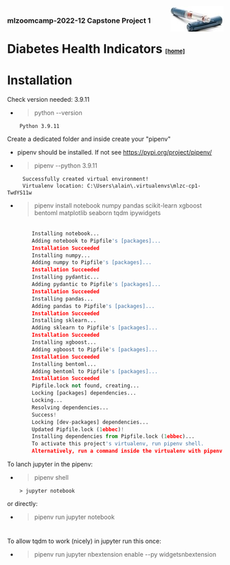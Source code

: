 <img align="right" src="media/insulina_124.jpg">

### mlzoomcamp-2022-12 Capstone Project 1    

# Diabetes Health Indicators <font size=2>[[home]](README.md)</font>

# Installation

Check version needed: 3.9.11
- > python --version  
```
    Python 3.9.11
```

Create a dedicated folder and inside create your "pipenv"
- pipenv should be installed. If not see https://pypi.org/project/pipenv/

- > pipenv --python 3.9.11
```   
     Successfully created virtual environment!   
     Virtualenv location: C:\Users\alain\.virtualenvs\mlzc-cp1-TwdYS11w
```
- > pipenv install notebook numpy pandas scikit-learn xgboost bentoml matplotlib seaborn tqdm ipywidgets

```python
        
        Installing notebook...
        Adding notebook to Pipfile's [packages]...
        Installation Succeeded
        Installing numpy...
        Adding numpy to Pipfile's [packages]...
        Installation Succeeded
        Installing pydantic...
        Adding pydantic to Pipfile's [packages]...
        Installation Succeeded
        Installing pandas...
        Adding pandas to Pipfile's [packages]...
        Installation Succeeded
        Installing sklearn...
        Adding sklearn to Pipfile's [packages]...
        Installation Succeeded
        Installing xgboost...
        Adding xgboost to Pipfile's [packages]...
        Installation Succeeded
        Installing bentoml...
        Adding bentoml to Pipfile's [packages]...
        Installation Succeeded
        Pipfile.lock not found, creating...
        Locking [packages] dependencies...
        Locking...
        Resolving dependencies...
        Success!
        Locking [dev-packages] dependencies...
        Updated Pipfile.lock (1ebbec)!
        Installing dependencies from Pipfile.lock (1ebbec)...
        To activate this project's virtualenv, run pipenv shell.
        Alternatively, run a command inside the virtualenv with pipenv run.
```


To lanch jupyter in the pipenv:
- > pipenv shell
```
    > jupyter notebook
```
or directly:  
- > pipenv run jupyter notebook  

#

To allow tqdm to work (nicely) in jupyter run this once:

- > pipenv run jupyter nbextension enable --py widgetsnbextension